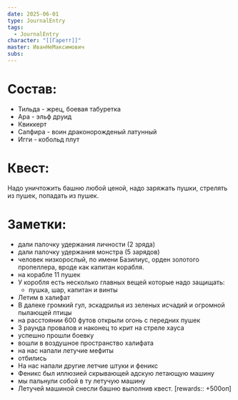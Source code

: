 ```yaml
---
date: 2025-06-01
type: JournalEntry
tags:
  - JournalEntry
character: "[[Гаретт]]"
master: ИванНеМаксимович
subs:
---
```

# Состав:
- Тильда - жрец, боевая табуретка
- Ара - эльф друид
- Квиккерт
- Сапфира - воин драконорожденый латунный
- Игги - кобольд плут
# Квест:
Надо уничтожить башню любой ценой, надо заряжать пушки, стрелять из пушек, попадать из пушек.
# Заметки:
- дали палочку удержания личности (2 зряда)
- дали палочку удержания монстра (5 зарядов)
- человек низкорослый, по имени Базилиус, орден золотого пропеллера, вроде как капитан корабля.
- на корабле 11 пушек
- У коробля есть несколько главных вещей которые надо защищать:
	- пушка, шар, капитан и винты
- Летим в халифат
- В далеке громкий гул, эскадрилья из зеленых исчадий и огромной пылающей птицы
-  на расстоянии 600 футов открыли огонь с передних пушек
- 3 раунда провалов и наконец то крит на стреле хауса
- успешно прошли боевку
- вошли в воздушное пространство халифата
- на нас напали летучие мефиты
- отбились
- На нас напали другие летчие штуки и феникс
- Феникс был иллюзией скрывающей адскую летающую машину
- мы пальнули собой в ту летучую машину
- Летучей машиной снесли башню выполнив квест.
[rewards:: +500оп]